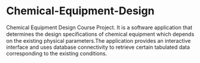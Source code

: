 # Chemical-Equipment-Design
Chemical Equipment Design Course Project.
It is a software application that determines the design speciﬁcations of chemical equipment which depends on the existing physical parameters.The application provides an interactive interface and uses database connectivity to retrieve certain tabulated data corresponding to the existing conditions. 
